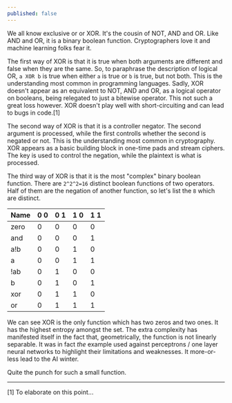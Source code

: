 ```yaml
---
published: false
---
```

We all know exclusive or or XOR. It's the cousin of NOT, AND and OR. Like AND and OR, it is a binary boolean function. Cryptographers love it and machine learning folks fear it. 

The first way of XOR is that it is true when both arguments are different and false when they are the same. So, to paraphrase the description of logical OR, `a XOR b` is true when either `a` is true or `b` is true, but not both. This is the understanding most common in programming languages. Sadly, XOR doesn't appear as an equivalent to NOT, AND and OR, as a logical operator on booleans, being relegated to just a bitewise operator. This not such a great loss however. XOR doesn't play well with short-circuiting and can lead to bugs in code.[1]

The second way of XOR is that it is a controller negator. The second argument is processed, while the first controlls whether the second is negated or not. This is the understanding most common in cryptography. XOR appears as a basic building block in one-time pads and stream ciphers. The key is used to control the negation, while the plaintext is what is processed.

The third way of XOR is that it is the most "complex" binary boolean function. There are `2^2^2=16` distinct boolean functions of two operators. Half of them are the negation of another function, so let's list the `8` which are distinct.

| Name | 0 0 | 0 1 | 1 0 | 1 1 |
|------|-----|-----|-----|-----|
| zero |  0  |  0  |  0  |  0  |
| and  |  0  |  0  |  0  |  1  |
| a!b  |  0  |  0  |  1  |  0  |
| a    |  0  |  0  |  1  |  1  |
| !ab  |  0  |  1  |  0  |  0  |
| b    |  0  |  1  |  0  |  1  |
| xor  |  0  |  1  |  1  |  0  |
| or   |  0  |  1  |  1  |  1  |

We can see XOR is the only function which has two zeros and two ones. It has the highest entropy amongst the set. The extra complexity has manifested itself in the fact that, geometrically, the function is not linearly separable. It was in fact _the_ example used against perceptrons / one layer neural networks to highlight their limitations and weaknesses. It more-or-less lead to the AI winter.

Quite the punch for such a small function.

---
[1] To elaborate on this point...
